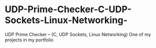 # UDP-Prime-Checker-C-UDP-Sockets-Linux-Networking-
UDP Prime Checker – (C, UDP Sockets, Linux Networking) One of my projects in my portfolio
